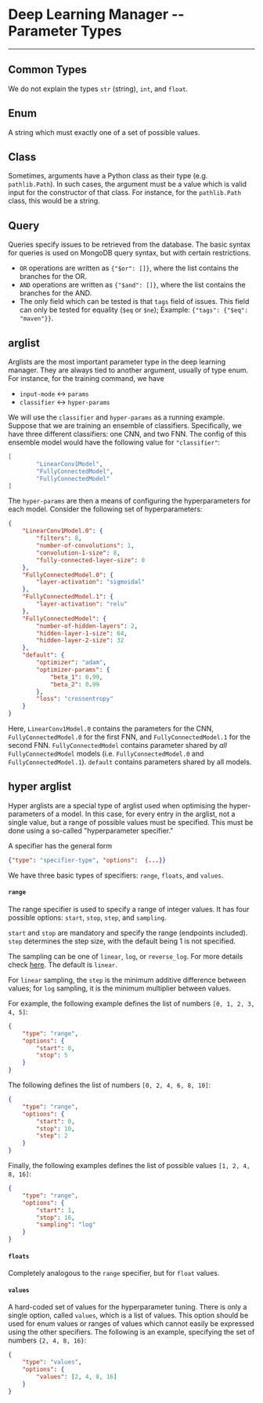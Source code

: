 # Deep Learning Manager -- Parameter Types 

---

## Common Types 

We do not explain the types `str` (string), `int`, and `float`.

## Enum

A string which must exactly one of a set of possible values.

## Class

Sometimes, arguments have a Python class as their type (e.g. `pathlib.Path`).
In such cases, the argument must be a value which is valid input for the 
constructor of that class. 
For instance, for the `pathlib.Path` class, this would be a string.

## Query 

Queries specify issues to be retrieved from the database. 
The basic syntax for queries is used on MongoDB query syntax, but 
with certain restrictions.

- `OR` operations are written as `{"$or": []}`, where the list contains the 
    branches for the OR.
- `AND` operations are written as `{"$and": []}`, where the list contains the 
    branches for the AND.
- The only field which can be tested is that `tags` field of issues.
    This field can only be tested for equality (`$eq` or `$ne`);
    Example: `{"tags": {"$eq": "maven"}}`.

## arglist 

Arglists are the most important parameter type in the deep learning manager.
They are always tied to another argument, usually of type enum. For instance, 
for the training command, we have 

- `input-mode` <-> `params`
- `classifier` <-> `hyper-params`

We will use the `classifier` and `hyper-params` as a running example.
Suppose that we are training an ensemble of classifiers. Specifically, 
we have three different classifiers: one CNN, and two FNN. 
The config of this ensemble model would have the following value for `"classifier"`:

```json
[
        "LinearConv1Model",
        "FullyConnectedModel",
        "FullyConnectedModel"
]
```

The `hyper-params` are then a means of configuring the hyperparameters 
for each model. Consider the following set of hyperparameters:

```json
{
    "LinearConv1Model.0": {
        "filters": 8,
        "number-of-convolutions": 1,
        "convolution-1-size": 8,
        "fully-connected-layer-size": 0
    },
    "FullyConnectedModel.0": {
        "layer-activation": "sigmoidal"
    },
    "FullyConnectedModel.1": {
        "layer-activation": "relu"
    },
    "FullyConnectedModel": {
        "number-of-hidden-layers": 2,
        "hidden-layer-1-size": 64,
        "hidden-layer-2-size": 32
    },
    "default": {
        "optimizer": "adam",
        "optimizer-params": {
            "beta_1": 0.99,
            "beta_2": 0.99
        },
        "loss": "crossentropy"
    }
}
```

Here, `LinearConv1Model.0` contains the parameters for the CNN,
`FullyConnectedModel.0` for the first FNN, and `FullyConnectedModel.1` for the second FNN.
`FullyConnectedModel` contains parameter shared by _all_ `FullyConnectedModel` models
(i.e. `FullyConnectedModel.0` and `FullyConnectedModel.1`).
`default` contains parameters shared by all models.

## hyper arglist

Hyper arglists are a special type of arglist used when optimising the hyper-parameters of a
model. In this case, for every entry in the arglist, not a single value, but a range 
of possible values must be specified. This must be done using a so-called 
"hyperparameter specifier." 

A specifier has the general form 

```json 
{"type": "specifier-type", "options":  {...}}
```

We have three basic types of specifiers: `range`, `floats`, and `values`.

#### `range`

The range specifier is used to specify a range of integer values. 
It has four possible options: `start`, `stop`, `step`, and `sampling`.

`start` and `stop` are mandatory and specify the range (endpoints included).
`step` determines the step size, with the default being 1 is not specified.

The sampling can be one of `linear`, `log`, or `reverse_log`.
For more details check [here](https://keras.io/api/keras_tuner/hyperparameters/#int-method).
The default is `linear`.

For `linear` sampling, the `step` is the minimum additive difference between values; 
for `log` sampling, it is the minimum multiplier between values.

For example, the following example defines the list of numbers `[0, 1, 2, 3, 4, 5]`:

```json 
{
    "type": "range",
    "options": {
        "start": 0,
        "stop": 5
    }
}
```

The following defines the list of numbers `[0, 2, 4, 6, 8, 10]`:

```json 
{
    "type": "range",
    "options": {
        "start": 0,
        "stop": 10,
        "step": 2
    }
}
```

Finally, the following examples defines the list of possible values `[1, 2, 4, 8, 16]`:

```json 
{
    "type": "range",
    "options": {
        "start": 1,
        "stop": 16,
        "sampling": "log"
    }
}
```

#### `floats`

Completely analogous to the `range` specifier, but for `float` values.

#### `values`

A hard-coded set of values for the hyperparameter tuning. There is only 
a single option, called `values`, which is a list of values.
This option should be used for enum values or ranges of values 
which cannot easily be expressed using the other specifiers. 
The following is an example, specifying the set of numbers 
`{2, 4, 8, 16}`:

```json 
{
    "type": "values",
    "options": {
        "values": [2, 4, 8, 16]
    }
}
```

